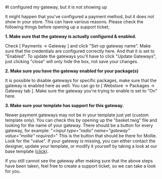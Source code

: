 #I configured my gateway, but it is not showing up

It might happen that you've configured a payment method, but it does not show in your store. This can have various reasons. Please check the following things before opening up a support ticket;

**1. Make sure that the gateway is actually configured &amp; enabled.**

Check \[ Payments -&gt; Gateway \] and click "Set-up gateway name". Make sure that the credentials are configured correctly here. And that it is set to "Enabled". To update the gateways you'll have to click "Update Gateways", just clicking "close" will only hide the box, not save your changes.

**2. Make sure you have the gateway enabled for your package(s)**

It is possible to disable gateways for specific packages, make sure that the gateway is enabled here as well. You can go to \[ Webstore -&gt; Packages -&gt; Gateway tab \]. Make sure the gateway you're trying to enable is set to "On" here.

**3. Make sure your template has support for this gateway.**

Newer payment gateways may not be in your template just yet (custom template only). You can check this by opening up the "basket.twig" file and looking for the name of your gateway. There should be a button for every gateway, for example: "*&lt;input type="radio" name="gateway" value="mollie" required&gt;*" This is the button that should be there for Mollie. Look for the "value". If your gateway is missing, you can either contact the designer, update your template, or modify it yourself by taking a look at our base template ([click](https://github.com/CraftingStore/Templates/blob/master/default/basket.html)).

If you still cannot see the gateway after making sure that the above steps have been taken, feel free to create a support ticket, so we can take a look for you.